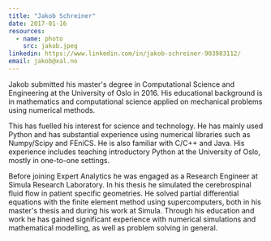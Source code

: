 ```yaml
---
title: "Jakob Schreiner"
date: 2017-01-16
resources:
  - name: photo
    src: jakob.jpeg
linkedin: https://www.linkedin.com/in/jakob-schreiner-903983112/
email: jakob@xal.no
---
```


Jakob submitted his master's degree in Computational Science and Engineering at
the University of Oslo in 2016. His educational background is in mathematics
and computational science applied on mechanical problems using numerical
methods.

<!--more-->

This has fuelled his interest for science and technology. He has mainly used
Python and has substantial experience using numerical libraries such as
Numpy/Scipy and FEniCS. He is also familiar with C/C++ and Java. His experience
includes teaching introductory Python at the University of Oslo, mostly in
one-to-one settings.

Before joining Expert Analytics he was engaged as a Research Engineer at Simula
Research Laboratory. In his thesis he simulated the cerebrospinal fluid flow in
patient specific geometries. He solved partial differential equations with the
finite element method using supercomputers, both in his master's thesis and
during his work at Simula. Through his education and work he has gained
significant experience with numerical simulations and mathematical modelling,
as well as problem solving in general.
